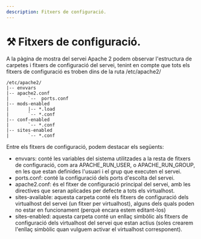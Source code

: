 ```yaml
---
description: Fitxers de configuració.
---
```


# ⚒ Fitxers de configuració.

A la pàgina de mostra del servei Apache 2 podem observar l'estructura de carpetes i fitxers de configuració del servei, tenint en compte que tots els fitxers de configuració es troben dins de la ruta /etc/apache2/

```
/etc/apache2/
|-- envvars
|-- apache2.conf
|       `--  ports.conf
|-- mods-enabled
|       |-- *.load
|       `-- *.conf
|-- conf-enabled
|       `-- *.conf
|-- sites-enabled
|       `-- *.conf
```

Entre els fitxers de configuració, podem destacar els següents:

* envvars: conté les variables del sistema utilitzades a la resta de fitxers de configuració, com ara APACHE\_RUN\_USER, o APACHE\_RUN\_GROUP, en les que estan definides l'usuari i el grup que executen el servei.&#x20;
* ports.conf: conté la configuració dels ports d'escolta del servei.
* apache2.conf: és el fitxer de configuració principal del servei, amb les directives que seran aplicades per defecte a tots els virtualhost.&#x20;
* sites-available: aquesta carpeta conté els fitxers de configuració dels virtualhost del servei (un fitxer per virtualhost), alguns dels quals poden no estar en funcionament (perquè encara estem editant-los)
* sites-enabled:  aquesta carpeta conté un enllaç simbòlic als fitxers de configuració dels virtualhost del servei que estan actius (soles crearem l'enllaç simbòlic quan vulguem activar el virtualhost corresponent).











